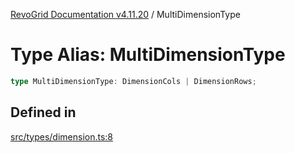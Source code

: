 [RevoGrid Documentation v4.11.20](README.md) / MultiDimensionType

# Type Alias: MultiDimensionType

```ts
type MultiDimensionType: DimensionCols | DimensionRows;
```

## Defined in

[src/types/dimension.ts:8](https://github.com/revolist/revogrid/blob/4b7a998aefffde7f50261e3e7336253a89c4c269/src/types/dimension.ts#L8)
